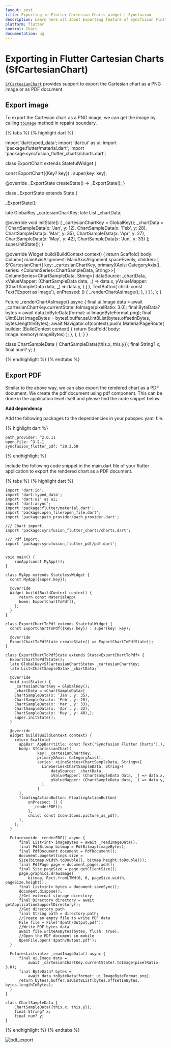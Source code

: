 ```yaml
---
layout: post
title: Exporting in Flutter Cartesian Charts widget | Syncfusion 
description: Learn here all about Exporting feature of Syncfusion Flutter Cartesian Charts (SfCartesianChart) widget and more.
platform: flutter
control: Chart
documentation: ug
---
```


# Exporting in Flutter Cartesian Charts (SfCartesianChart)

[`SfCartesianChart`](https://pub.dev/documentation/syncfusion_flutter_charts/latest/charts/SfCartesianChart-class.html) provides support to export the Cartesian chart as a PNG image or as PDF document.

## Export image

To export the Cartesian chart as a PNG image, we can get the image by calling [`toImage`](https://api.flutter.dev/flutter/rendering/RenderRepaintBoundary/toImage.html) method in repaint boundary.

{% tabs %}
{% highlight dart %} 

import 'dart:typed_data';
import 'dart:ui' as ui;
import 'package:flutter/material.dart';
import 'package:syncfusion_flutter_charts/charts.dart';

class ExportChart extends StatefulWidget {

  const ExportChart({Key? key}) : super(key: key);

  @override
  _ExportState createState() => _ExportState();
}

  class _ExportState extends State<ExportChart> {
  
  _ExportState();

  late GlobalKey<SfCartesianChartState> _cartesianChartKey;
  late List<ChartSampleData> _chartData;

  @override
  void initState() {
    _cartesianChartKey = GlobalKey();
    _chartData = <ChartSampleData>[
      ChartSampleData(x: 'Jan', y: 12),
      ChartSampleData(x: 'Feb', y: 28),
      ChartSampleData(x: 'Mar', y: 35),
      ChartSampleData(x: 'Apr', y: 27),
      ChartSampleData(x: 'May', y: 42),
      ChartSampleData(x: 'Jun', y: 33)
    ];
    super.initState();
  }

  @override
  Widget build(BuildContext context) {
    return Scaffold(
      body: Column(
        mainAxisAlignment: MainAxisAlignment.spaceEvenly,
        children: <Widget>[
          SfCartesianChart(
            key: _cartesianChartKey,
            primaryXAxis: CategoryAxis(),
            series: <ColumnSeries<ChartSampleData, String>>[
              ColumnSeries<ChartSampleData, String>(
                dataSource: _chartData,
                xValueMapper: (ChartSampleData data, _) => data.x,
                yValueMapper: (ChartSampleData data, _) => data.y,
              )
            ]
          ),
          TextButton(
            child: const Text('Export as image'),
            onPressed: () {
              _renderChartAsImage();
            },
          )
        ]
      ),
    );
  }

  Future<void> _renderChartAsImage() async {
    final ui.Image data =
      await _cartesianChartKey.currentState!.toImage(pixelRatio: 3.0);
    final ByteData? bytes =
      await data.toByteData(format: ui.ImageByteFormat.png);
    final Uint8List imageBytes =
      bytes!.buffer.asUint8List(bytes.offsetInBytes, bytes.lengthInBytes);
    await Navigator.of(context).push<dynamic>(
      MaterialPageRoute<dynamic>(
        builder: (BuildContext context) {
          return Scaffold(
            body: Image.memory(imageBytes)
          );
        },
      ),
    );
  }
}

class ChartSampleData {
  ChartSampleData({this.x, this.y});
    final String? x;
    final num? y;
}

{% endhighlight %}
{% endtabs %}

## Export PDF

Similar to the above way, we can also export the rendered chart as a PDF document. We create the pdf document using pdf component. This can be done in the application level itself and please find the code snippet below.

**Add dependency**

Add the following packages to the dependencies in your pubspec.yaml file.

{% highlight dart %} 

    path_provider: ^2.0.11
    open_file: ^3.2.1
    syncfusion_flutter_pdf: ^20.3.50

{% endhighlight %}

Include the following code snippet in the main.dart file of your flutter application to export the rendered chart as a PDF document.

{% tabs %}
{% highlight dart %}

    import 'dart:io';
    import 'dart:typed_data';
    import 'dart:ui' as ui;
    import 'dart:async';
    import 'package:flutter/material.dart';
    import 'package:open_file/open_file.dart';
    import 'package:path_provider/path_provider.dart';

    /// Chart import.
    import 'package:syncfusion_flutter_charts/charts.dart';

    /// Pdf import.
    import 'package:syncfusion_flutter_pdf/pdf.dart';


    void main() {
        runApp(const MyApp());
    }

    class MyApp extends StatelessWidget {
      const MyApp({super.key});

      @override
      Widget build(BuildContext context) {
          return const MaterialApp(
          home: ExportChartToPdf(),
        );
      }
    }

    class ExportChartToPdf extends StatefulWidget {
      const ExportChartToPdf({Key? key}) : super(key: key);

      @override
      ExportChartToPdfState createState() => ExportChartToPdfState();
    }

    class ExportChartToPdfState extends State<ExportChartToPdf> {
      ExportChartToPdfState();
      late GlobalKey<SfCartesianChartState> _cartesianChartKey;
      late List<ChartSampleData> _chartData;

      @override
      void initState() {
        _cartesianChartKey = GlobalKey();
        _chartData = <ChartSampleData>[
        ChartSampleData(x: 'Jan', y: 35),
        ChartSampleData(x: 'Feb', y: 28),
        ChartSampleData(x: 'Mar', y: 33),
        ChartSampleData(x: 'Apr', y: 32),
        ChartSampleData(x: 'May', y: 40),];
        super.initState();
      }

      @override
      Widget build(BuildContext context) {
        return Scaffold(
          appBar: AppBar(title: const Text('Syncfusion Flutter Charts'),),
          body: SfCartesianChart(
                  key: _cartesianChartKey,
                  primaryXAxis: CategoryAxis(),
                  series: <LineSeries<ChartSampleData, String>>[
                    LineSeries<ChartSampleData, String>(
                        dataSource: _chartData,
                        xValueMapper: (ChartSampleData data, _) => data.x,
                        yValueMapper: (ChartSampleData data, _) => data.y,
                    )
                  ]
          ),
          floatingActionButton: FloatingActionButton(
              onPressed: () {
                _renderPDF();
              },
              child: const Icon(Icons.picture_as_pdf),
          ),
        );
      }

      Future<void> _renderPDF() async {
          final List<int> imageBytes = await _readImageData();
          final PdfBitmap bitmap = PdfBitmap(imageBytes);
          final PdfDocument document = PdfDocument();
          document.pageSettings.size =
          Size(bitmap.width.toDouble(), bitmap.height.toDouble());
          final PdfPage page = document.pages.add();
          final Size pageSize = page.getClientSize();
          page.graphics.drawImage(
              bitmap, Rect.fromLTWH(0, 0, pageSize.width, pageSize.height));
          final List<int> bytes = document.saveSync();
          document.dispose();
          //Get external storage directory
          final Directory directory = await getApplicationSupportDirectory();
          //Get directory path
          final String path = directory.path;
          //Create an empty file to write PDF data
          File file = File('$path/Output.pdf');
          //Write PDF bytes data
          await file.writeAsBytes(bytes, flush: true);
          //Open the PDF document in mobile
          OpenFile.open('$path/Output.pdf');
      }

      Future<List<int>> _readImageData() async {
          final ui.Image data =
              await _cartesianChartKey.currentState!.toImage(pixelRatio: 3.0);
          final ByteData? bytes =
              await data.toByteData(format: ui.ImageByteFormat.png);
          return bytes!.buffer.asUint8List(bytes.offsetInBytes, bytes.lengthInBytes);
      }
    }

    class ChartSampleData {
        ChartSampleData({this.x, this.y});
        final String? x;
        final num? y;
    }

{% endhighlight %}
{% endtabs %}

![pdf_export](images/export-cartesian-chart/pdf_view.png)